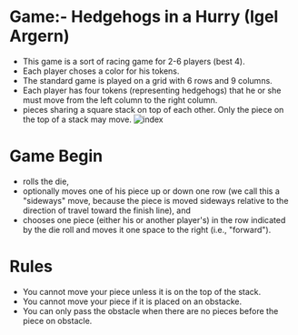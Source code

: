 # Game:- Hedgehogs in a Hurry (Igel Argern)
- This game is a sort of racing game for 2-6 players (best 4).
- Each player choses a color for his tokens.
- The standard game is played on a grid with 6 rows and 9 columns.
- Each player has four tokens (representing hedgehogs) that he or she must move from the left column to the right column.
- pieces sharing a square stack on top of each other. Only the piece on the top of a stack may move.
![index](https://user-images.githubusercontent.com/104442250/165404529-6247eefd-edf8-4698-b788-de101e997d87.jpg)

# Game Begin
- rolls the die,
- optionally moves one of his piece up or down one row (we call this a "sideways" move, because the piece is moved sideways relative to the direction of travel toward the finish line), and
- chooses one piece (either his or another player's) in the row indicated by the die roll and moves it one space to the right (i.e., "forward").
# Rules
- You cannot move your piece unless it is on the top of the stack.
- You cannot move your piece if it is placed on an obstacke.
- You can only pass the obstacle when there are no pieces before the piece on obstacle.

